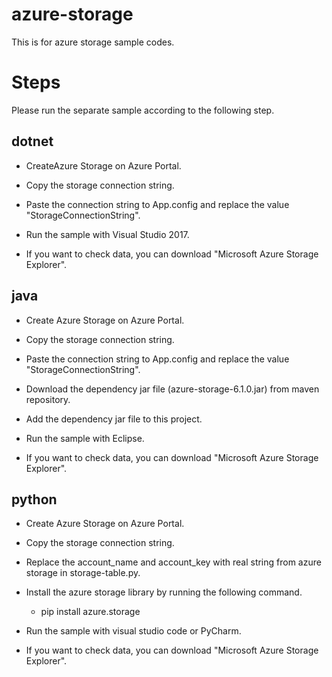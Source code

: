 # azure-storage
This is for azure storage sample codes.

# Steps
Please run the separate sample according to the following step.

## dotnet

* CreateAzure Storage on Azure Portal. 

* Copy the storage connection string.

* Paste the connection string to App.config and replace the value "StorageConnectionString". 

* Run the sample with Visual Studio 2017.

* If you want to check data, you can download "Microsoft Azure Storage Explorer".

## java
* Create Azure Storage on Azure Portal.

* Copy the storage connection string.

* Paste the connection string to App.config and replace the value "StorageConnectionString". 

* Download the dependency jar file (azure-storage-6.1.0.jar) from maven repository.

* Add the dependency jar file to this project.

* Run the sample with Eclipse.

* If you want to check data, you can download "Microsoft Azure Storage Explorer".

## python
* Create Azure Storage on Azure Portal.

* Copy the storage connection string.

* Replace the account_name and account_key with real string from azure storage in storage-table.py.

* Install the azure storage library by running the following command.
    * pip install azure.storage

* Run the sample with visual studio code or PyCharm.

* If you want to check data, you can download "Microsoft Azure Storage Explorer".
